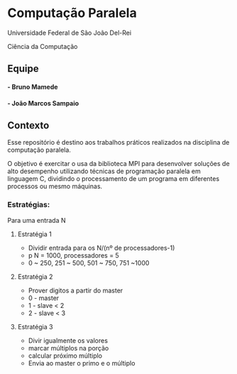# Computação Paralela

Universidade Federal de São João Del-Rei

Ciência da Computação

## Equipe

#### - Bruno Mamede
#### - João Marcos Sampaio



## Contexto

Esse repositório é destino aos trabalhos práticos realizados na disciplina de computação paralela.

O objetivo é exercitar o usa da biblioteca MPI para desenvolver soluções de alto desempenho utilizando técnicas de programação paralela em linguagem C, dividindo o processamento de um programa em diferentes processos ou mesmo máquinas.

### Estratégias: 

Para uma entrada N
1. Estratégia 1
    - Dividir entrada para os N/(nº de processadores-1)
    - p N = 1000, processadores = 5
    - 0 ~ 250, 251 ~ 500, 501 ~ 750, 751 ~1000


2. Estratégia 2
    - Prover digitos a partir do master
    - 0 - master 
    - 1 - slave < 2
    - 2 - slave < 3

3. Estratégia 3
    - Divir igualmente os valores
    - marcar múltiplos na porção
    - calcular próximo múltiplo
    - Envia ao master o primo e o múltiplo


